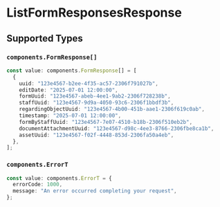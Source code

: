# ListFormResponsesResponse


## Supported Types

### `components.FormResponse[]`

```typescript
const value: components.FormResponse[] = [
  {
    uuid: "123e4567-b2ee-4f35-ac57-2306f791027b",
    editDate: "2025-07-01 12:00:00",
    formUuid: "123e4567-abeb-4ee1-9ab2-2306f728238b",
    staffUuid: "123e4567-9d9a-4050-93c6-2306f1bbdf3b",
    regardingObjectUuid: "123e4567-4b00-451b-aae1-2306f619c0ab",
    timestamp: "2025-07-01 12:00:00",
    formByStaffUuid: "123e4567-7e07-4510-b18b-2306f510eb2b",
    documentAttachmentUuid: "123e4567-d98c-4ee3-8766-2306fbe8ca1b",
    assetUuid: "123e4567-f02f-4448-853d-2306fa50a4eb",
  },
];
```

### `components.ErrorT`

```typescript
const value: components.ErrorT = {
  errorCode: 1000,
  message: "An error occurred completing your request",
};
```

